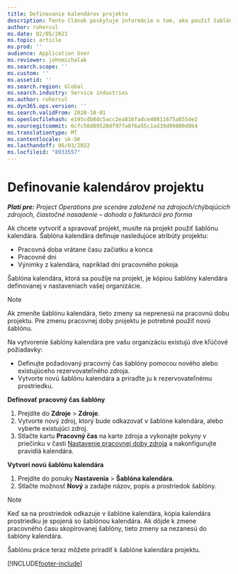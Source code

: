 ```yaml
---
title: Definovanie kalendárov projektu
description: Tento článok poskytuje informácie o tom, ako použiť šablónu kalendára pre projekt na sledovanie plánu projektu.
author: ruhercul
ms.date: 02/05/2021
ms.topic: article
ms.prod: ''
audience: Application User
ms.reviewer: johnmichalak
ms.search.scope: ''
ms.custom: ''
ms.assetid: ''
ms.search.region: Global
ms.search.industry: Service industries
ms.author: ruhercul
ms.dyn365.ops.version: ''
ms.search.validFrom: 2020-10-01
ms.openlocfilehash: e195cdb0dc5acc2ea816fadce40811675a855de2
ms.sourcegitcommit: 6cfc50d89528df977a8f6a55c1ad39d99800d9b4
ms.translationtype: MT
ms.contentlocale: sk-SK
ms.lasthandoff: 06/03/2022
ms.locfileid: "8933557"
---
```

# <a name="define-project-calendars"></a>Definovanie kalendárov projektu

_**Platí pre:** Project Operations pre scenáre založené na zdrojoch/chýbajúcich zdrojoch, čiastočné nasadenie – dohoda o fakturácii pro forma_

Ak chcete vytvoriť a spravovať projekt, musíte na projekt použiť šablónu kalendára. Šablóna kalendára definuje nasledujúce atribúty projektu:

- Pracovná doba vrátane času začiatku a konca
- Pracovné dni
- Výnimky z kalendára, napríklad dni pracovného pokoja

Šablóna kalendára, ktorá sa použije na projekt, je kópiou šablóny kalendára definovanej v nastaveniach vašej organizácie.

> [!NOTE]
> Ak zmeníte šablónu kalendára, tieto zmeny sa neprenesú na pracovnú dobu projektu. Pre zmenu pracovnej doby projektu je potrebné použiť novú šablónu.

Na vytvorenie šablóny kalendára pre vašu organizáciu existujú dve kľúčové požiadavky:

- Definujte požadovaný pracovný čas šablóny pomocou nového alebo existujúceho rezervovateľného zdroja.
- Vytvorte novú šablónu kalendára a priraďte ju k rezervovateľnému prostriedku.

**Definovať pracovný čas šablóny**

1. Prejdite do **Zdroje** \> **Zdroje**.
2. Vytvorte nový zdroj, ktorý bude odkazovať v šablóne kalendára, alebo vyberte existujúci zdroj.
3. Stlačte kartu **Pracovný čas** na karte zdroja a vykonajte pokyny v priečinku v časti [Nastavenie pracovnej doby zdroja](/dynamics365/field-service/set-work-hours-resource) a nakonfigurujte pravidlá kalendára.

**Vytvorí novú šablónu kalendára**

1. Prejdite do ponuky **Nastavenia** \> **Šablóna kalendára**.
2. Stlačte možnosť **Nový** a zadajte názov, popis a prostriedok šablóny.

> [!NOTE]
> Keď sa na prostriedok odkazuje v šablóne kalendára, kópia kalendára prostriedku je spojená so šablónou kalendára. Ak dôjde k zmene pracovného času skopírovanej šablóny, tieto zmeny sa nezanesú do šablóny kalendára.

Šablónu práce teraz môžete priradiť k šablóne kalendára projektu.


[!INCLUDE[footer-include](../includes/footer-banner.md)]

